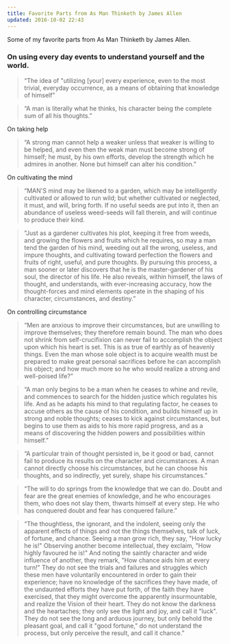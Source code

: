 ```yaml
---
title: Favorite Parts from As Man Thinketh by James Allen
updated: 2016-10-02 22:43
---
```


Some of my favorite parts from As Man Thinketh by James Allen.

### On using every day events to understand yourself and the world.

> “The idea of "utilizing [your] every experience, even to the most trivial, everyday occurrence, as a means of obtaining that knowledge of himself"

> “A man is literally what he thinks, his character being the complete sum of all his thoughts.”

On taking help

> “A strong man cannot help a weaker unless that weaker is willing to be helped, and even then the weak man must become strong of himself; he must, by his own efforts, develop the strength which he admires in another. None but himself can alter his condition.”

On cultivating the mind

> “MAN'S mind may be likened to a garden, which may be intelligently cultivated or allowed to run wild; but whether cultivated or neglected, it must, and will, bring forth. If no useful seeds are put into it, then an abundance of useless weed-seeds will fall therein, and will continue to produce their kind.

> "Just as a gardener cultivates his plot, keeping it free from weeds, and growing the flowers and fruits which he requires, so may a man tend the garden of his mind, weeding out all the wrong, useless, and impure thoughts, and cultivating toward perfection the flowers and fruits of right, useful, and pure thoughts. By pursuing this process, a man sooner or later discovers that he is the master-gardener of his soul, the director of his life. He also reveals, within himself, the laws of thought, and understands, with ever-increasing accuracy, how the thought-forces and mind elements operate in the shaping of his character, circumstances, and destiny.”

On controlling circumstance

> “Men are anxious to improve their circumstances, but are unwilling to improve themselves; they therefore remain bound. The man who does not shrink from self-crucifixion can never fail to accomplish the object upon which his heart is set. This is as true of earthly as of heavenly things. Even the man whose sole object is to acquire wealth must be prepared to make great personal sacrifices before he can accomplish his object; and how much more so he who would realize a strong and well-poised life?”

> “A man only begins to be a man when he ceases to whine and revile, and commences to search for the hidden justice which regulates his life. And as he adapts his mind to that regulating factor, he ceases to accuse others as the cause of his condition, and builds himself up in strong and noble thoughts; ceases to kick against circumstances, but begins to use them as aids to his more rapid progress, and as a means of discovering the hidden powers and possibilities within himself.”


> “A particular train of thought persisted in, be it good or bad, cannot fail to produce its results on the character and circumstances. A man cannot directly choose his circumstances, but he can choose his thoughts, and so indirectly, yet surely, shape his circumstances.”

>“The will to do springs from the knowledge that we can do. Doubt and fear are the great enemies of knowledge, and he who encourages them, who does not slay them, thwarts himself at every step. He who has conquered doubt and fear has conquered failure.”

> “The thoughtless, the ignorant, and the indolent, seeing only the apparent effects of things and not the things themselves, talk of luck, of fortune, and chance. Seeing a man grow rich, they say, "How lucky he is!" Observing another become intellectual, they exclaim, "How highly favoured he is!" And noting the saintly character and wide influence of another, they remark, "How chance aids him at every turn!" They do not see the trials and failures and struggles which these men have voluntarily encountered in order to gain their experience; have no knowledge of the sacrifices they have made, of the undaunted efforts they have put forth, of the faith they have exercised, that they might overcome the apparently insurmountable, and realize the Vision of their heart. They do not know the darkness and the heartaches; they only see the light and joy, and call it "luck". They do not see the long and arduous journey, but only behold the pleasant goal, and call it "good fortune," do not understand the process, but only perceive the result, and call it chance.”
